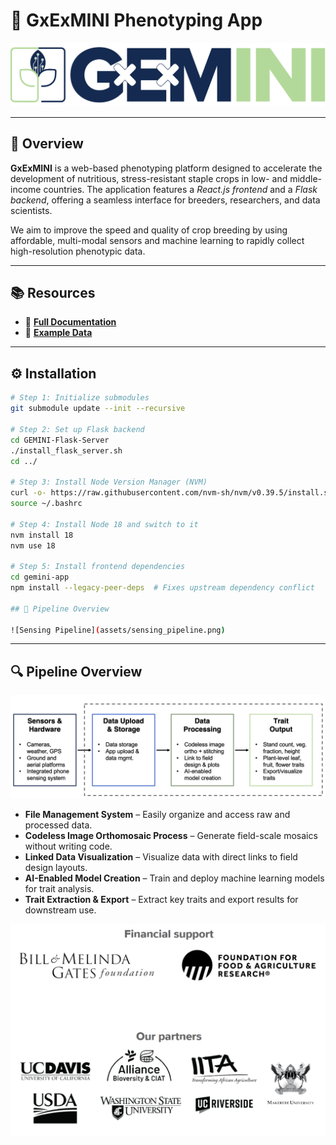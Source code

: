 # 🌱 GxExMINI Phenotyping App

![GEMINI Logo](assets/gemini_logo.png)

---

## 🔗 Overview

**GxExMINI** is a web-based phenotyping platform designed to accelerate the development of nutritious, stress-resistant staple crops in low- and middle-income countries. The application features a *React.js frontend* and a *Flask backend*, offering a seamless interface for breeders, researchers, and data scientists.

We aim to improve the speed and quality of crop breeding by using affordable, multi-modal sensors and machine learning to rapidly collect high-resolution phenotypic data.

---

## 📚 Resources

- 📝 [**Full Documentation**](https://gemini-breeding.github.io/)  
- 📂 [**Example Data**](https://ucdavis.box.com/s/ts802xlcddyufixfjmeayxwiiz2mxrb9)

---

## ⚙️ Installation

```bash
# Step 1: Initialize submodules
git submodule update --init --recursive

# Step 2: Set up Flask backend
cd GEMINI-Flask-Server
./install_flask_server.sh
cd ../

# Step 3: Install Node Version Manager (NVM)
curl -o- https://raw.githubusercontent.com/nvm-sh/nvm/v0.39.5/install.sh | bash
source ~/.bashrc

# Step 4: Install Node 18 and switch to it
nvm install 18
nvm use 18

# Step 5: Install frontend dependencies
cd gemini-app
npm install --legacy-peer-deps  # Fixes upstream dependency conflict

## 🌾 Pipeline Overview

![Sensing Pipeline](assets/sensing_pipeline.png)

```

---

## 🔍 Pipeline Overview

![Sensing Pipeline](assets/sensing_pipeline.png)

- **File Management System** – Easily organize and access raw and processed data.
- **Codeless Image Orthomosaic Process** – Generate field-scale mosaics without writing code.
- **Linked Data Visualization** – Visualize data with direct links to field design layouts.
- **AI-Enabled Model Creation** – Train and deploy machine learning models for trait analysis.
- **Trait Extraction & Export** – Extract key traits and export results for downstream use.

![Financial Support](assets/financial_support.png)